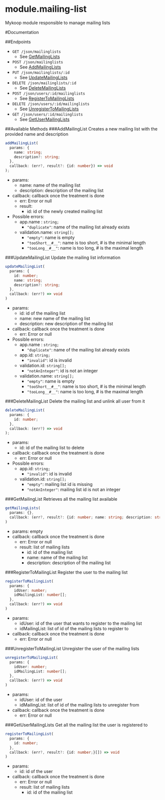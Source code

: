 module.mailing-list
===================

Mykoop module responsible to manage mailing lists


#Documentation

##Endpoints
- `GET /json/mailinglists`
  - See [GetMailingLists](#getmailinglist)
- `POST /json/mailinglists`
  - See [AddMailingLists](#addmailinglist)
- `PUT /json/mailinglists/:id`
  - See [UpdateMailingLists](#updatemailinglist)
- `DELETE /json/mailinglists/:id`
  - See [DeleteMailingLists](#deletemailinglist)
- `POST /json/users/:id/mailinglists`
  - See [RegisterToMailingLists](#registertomailinglists)
- `DELETE /json/users/:id/mailinglists`
  - See [UnregisterToMailingLists](#unregistertomailinglists)
- `GET /json/users/:id/mailinglists`
  - See [GetUserMailingLists](#getusermailinglists)

##Available Methods
###AddMailingList
Creates a new mailing list with the provided name and description
```ts
addMailingList(
  params: {
    name: string;
    description?: string;
  },
  callback: (err?, result?: {id: number}) => void
);
```
- params:
  - name: name of the mailing list
  - description: description of the mailing list
- callback: callback once the treatment is done
  - err: Error or null
  - result:
    - id: id of the newly created mailing list
- Possible errors:
  - app.name : `string;`
    - `"duplicate"`: name of the mailing list already exists
  - validation.name: `string[];`
    - `"empty"`: name is empty
    - `"tooShort__#__"`: name is too short, # is the minimal length
    - `"tooLong__#__"`: name is too long, # is the maximal length

###UpdateMailingList
Update the mailing list information
```ts
updateMailingList(
  params: {
    id: number;
    name: string;
    description?: string;
  },
  callback: (err?) => void
)
```
- params:
  - id: id of the mailing list
  - name: new name of the mailing list
  - description: new description of the mailing list
- callback: callback once the treatment is done
  - err: Error or null
- Possible errors:
  - app.name : `string;`
    - `"duplicate"`: name of the mailing list already exists
  - app.id: `string;`
    - `"invalid"`: id is invalid
  - validation.id: `string[];`
    - `"notAnInteger"`: id is not an integer
  - validation.name: `string[];`
    - `"empty"`: name is empty
    - `"tooShort__#__"`: name is too short, # is the minimal length
    - `"tooLong__#__"`: name is too long, # is the maximal length

###DeleteMailingList
Delete the mailing list and unlink all user from it
```ts
deleteMailingList(
  params: {
    id: number;
  },
  callback: (err?) => void
);
```
- params:
  - id: id of the mailing list to delete
- callback: callback once the treatment is done
  - err: Error or null
- Possible errors:
  - app.id: `string;`
    - `"invalid"`: id is invalid
  - validation.id: `string[];`
    - `"empty"`: mailing list id is missing
    - `"notAnInteger"`: mailing list id is not an integer

###GetMailingList
Retrieves all the mailing list available
```ts
getMailingLists(
  params: {},
  callback: (err?, result?: {id: number; name: string; description: string;}[]) => void
)
```
- params: empty
- callback: callback once the treatment is done
  - err: Error or null
  - result: list of mailing lists
    - id: id of the mailing list
    - name: name of the mailing list
    - description: description of the mailing list

###RegisterToMailingList
Register the user to the mailing list
```ts
registerToMailingList(
  params: {
    idUser: number;
    idMailingList: number[];
  },
  callback: (err?) => void
)
```
- params:
  - idUser: id of the user that wants to register to the mailing list
  - idMailingList: list of id of the mailing lists to register to
- callback: callback once the treatment is done
  - err: Error or null

###UnregisterToMailingList
Unregister the user of the mailing lists
```ts
unregisterToMailingList(
  params: {
    idUser: number;
    idMailingList: number[];
  },
  callback: (err?) => void
)
```
- params:
  - idUser: id of the user
  - idMailingList: list of id of the mailing lists to unregister from
- callback: callback once the treatment is done
  - err: Error or null

###GetUserMailingLists
Get all the mailing list the user is registered to
```ts
registerToMailingList(
  params: {
    id: number;
  },
  callback: (err?, result?: {id: number;}[]) => void
)
```
- params:
  - id: id of the user
- callback: callback once the treatment is done
  - err: Error or null
  - result: list of mailing lists
    - id: id of the mailing list
